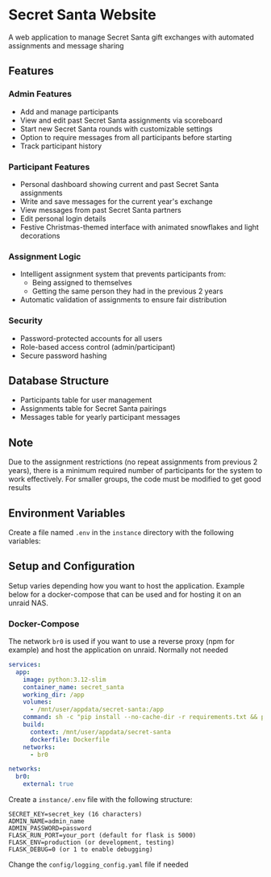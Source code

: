 # Secret Santa Website

A web application to manage Secret Santa gift exchanges with automated assignments and message sharing

## Features

### Admin Features
- Add and manage participants
- View and edit past Secret Santa assignments via scoreboard
- Start new Secret Santa rounds with customizable settings
- Option to require messages from all participants before starting
- Track participant history

### Participant Features
- Personal dashboard showing current and past Secret Santa assignments
- Write and save messages for the current year's exchange
- View messages from past Secret Santa partners
- Edit personal login details
- Festive Christmas-themed interface with animated snowflakes and light decorations

### Assignment Logic
- Intelligent assignment system that prevents participants from:
  - Being assigned to themselves
  - Getting the same person they had in the previous 2 years
- Automatic validation of assignments to ensure fair distribution

### Security
- Password-protected accounts for all users
- Role-based access control (admin/participant)
- Secure password hashing

## Database Structure
- Participants table for user management
- Assignments table for Secret Santa pairings
- Messages table for yearly participant messages

## Note
Due to the assignment restrictions (no repeat assignments from previous 2 years), there is a minimum required number of participants for the system to work effectively. For smaller groups, the code must be modified to get good results

## Environment Variables
Create a file named `.env` in the `instance` directory with the following variables:

## Setup and Configuration

Setup varies depending how you want to host the application. Example below for a docker-compose that can be used and for
hosting it on an unraid NAS.

### Docker-Compose

The network `br0` is used if you want to use a reverse proxy (npm for example) and host the application on unraid.
Normally not needed

```yaml
services:
  app:
    image: python:3.12-slim
    container_name: secret_santa
    working_dir: /app
    volumes:
      - /mnt/user/appdata/secret-santa:/app
    command: sh -c "pip install --no-cache-dir -r requirements.txt && python app.py"
    build:
      context: /mnt/user/appdata/secret-santa
      dockerfile: Dockerfile
    networks:
      - br0

networks:
  br0:
    external: true
```

Create a `instance/.env` file with the following structure:

```env
SECRET_KEY=secret_key (16 characters)
ADMIN_NAME=admin_name
ADMIN_PASSWORD=password
FLASK_RUN_PORT=your_port (default for flask is 5000)
FLASK_ENV=production (or development, testing)
FLASK_DEBUG=0 (or 1 to enable debugging)
```

Change the `config/logging_config.yaml` file if needed